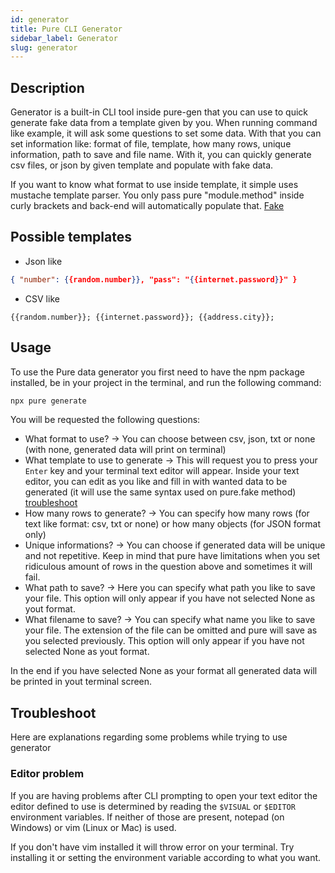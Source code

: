 ```yaml
---
id: generator
title: Pure CLI Generator
sidebar_label: Generator
slug: generator
---
```


## Description
Generator is a built-in CLI tool inside pure-gen that you can use to quick generate fake data from a template given by you.
When running command like example, it will ask some questions to set some data. With that you can set information like: format of file, template, how many rows, unique information, path to save and file name.
With it, you can quickly generate csv files, or json by given template and populate with fake data.

If you want to know what format to use inside template, it simple uses mustache template parser. You only pass pure "module.method" inside curly brackets and back-end will automatically populate that. [Fake](../api/fake.md)

## Possible templates
* Json like
```json
{ "number": {{random.number}}, "pass": "{{internet.password}}" }
```
* CSV like
```csv
{{random.number}}; {{internet.password}}; {{address.city}};
```

## Usage
To use the Pure data generator you first need to have the npm package installed, be in your project in the terminal, and run the following command:

```bash
npx pure generate
```

You will be requested the following questions:
- What format to use? -> You can choose between csv, json, txt or none (with none, generated data will print on terminal)
- What template to use to generate -> This will request you to press your `Enter` key and your terminal text editor will appear. Inside your text editor, you can edit as you like and fill in with wanted data to be generated (it will use the same syntax used on pure.fake method) [troubleshoot](#editor-problem)
- How many rows to generate? -> You can specify how many rows (for text like format: csv, txt or none) or how many objects (for JSON format only)
- Unique informations? -> You can choose if generated data will be unique and not repetitive. Keep in mind that pure have limitations when you set ridiculous amount of rows in the question above and sometimes it will fail.
- What path to save? -> Here you can specify what path you like to save your file. This option will only appear if you have not selected None as yout format.
- What filename to save? -> You can specify what name you like to save your file. The extension of the file can be omitted and pure will save as you selected previously. This option will only appear if you have not selected None as yout format.

In the end if you have selected None as your format all generated data will be printed in yout terminal screen.

## Troubleshoot
Here are explanations regarding some problems while trying to use generator

### Editor problem
If you are having problems after CLI prompting to open your text editor the editor defined to use is determined by reading the `$VISUAL` or `$EDITOR` environment variables. If neither of those are present, notepad (on Windows) or vim (Linux or Mac) is used.

If you don't have vim installed it will throw error on your terminal. Try installing it or setting the environment variable according to what you want.